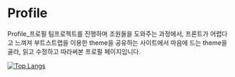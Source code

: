 # Profile
Profile_프로필
팀프로젝트를 진행하며 조원들을 도와주는 과정에서,
프론트가 어렵다고 느껴져 부트스트랩을 이용한 theme을 공유하는 사이트에서 마음에 드는 theme을 골라,
읽고 수정하고 따라써본 프로필 페이지입니다.


[![Top Langs](https://github-readme-stats.vercel.app/api/top-langs/?username=zz1n&layout=compact)](https://github.com/zz1n/github-readme-stats)
